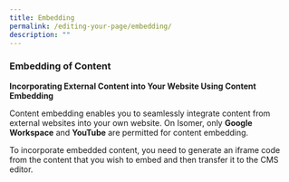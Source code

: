 ```yaml
---
title: Embedding
permalink: /editing-your-page/embedding/
description: ""
---
```

### Embedding of Content

**Incorporating External Content into Your Website Using Content Embedding**

Content embedding enables you to seamlessly integrate content from external websites into your own website. On Isomer, only **Google Workspace** and **YouTube** are permitted for content embedding.

To incorporate embedded content, you need to generate an iframe code from the content that you wish to embed and then transfer it to the CMS editor.


